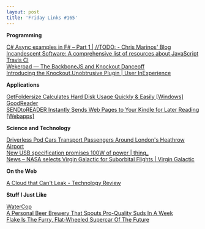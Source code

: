 ```yaml
---
layout: post
title: 'Friday Links #165'
---
```

**Programming**

[C# Async examples in F# – Part 1 | //TODO: - Chris Marinos' Blog](http://chrismarinos.com/c-async-examples-in-f-part-1/)   
[Incandescent Software: A comprehensive list of resources about JavaScript](http://blog.incandescentsoftware.com/post/6714922960/a-comprehensive-list-of-resources-about-javascript)   
[Travis CI](http://labnotes.org/2011/08/10/travis-ci/)   
[Wekeroad — The BackboneJS and Knockout Danceoff](http://wekeroad.com/post/8704830356/the-backbonejs-and-knockout-danceoff)   
[Introducing the Knockout.Unobtrusive Plugin | User InExperience](http://userinexperience.com/?p=689)

**Applications**

[GetFoldersize Calculates Hard Disk Usage Quickly & Easily [Windows]](http://www.makeuseof.com/tag/getfoldersize-calculates-hard-disk-usage-quickly-easily-windows/)   
[GoodReader](http://www.kk.org/cooltools/archives/005788.php)   
[SENDtoREADER Instantly Sends Web Pages to Your Kindle for Later Reading [Webapps]](http://lifehacker.com/5828935/sendtoreader-instantly-sends-web-pages-to-your-kindle-for-later-reading)

**Science and Technology**

[Driverless Pod Cars Transport Passengers Around London's Heathrow Airport](http://www.popsci.com/technology/article/2011-08/driverless-pod-cars-transport-passengers-around-londons-heathrow-airport)   
[New USB specification promises 100W of power | thinq_](http://www.thinq.co.uk/2011/8/10/new-usb-specification-promises-100w-power/)   
[News – NASA selects Virgin Galactic for Suborbital Flights | Virgin Galactic](http://www.virgingalactic.com/news/item/nasa-selects-virgin-galactic-for-suborbital-flights/)

**On the Web**

[A Cloud that Can't Leak - Technology Review](http://www.technologyreview.com/computing/38239/)

**Stuff I Just Like**

[WaterCop](http://www.kk.org/cooltools/archives/005795.php)   
[A Personal Beer Brewery That Spouts Pro-Quality Suds In A Week](http://www.popsci.com/gadgets/article/2011-06/personal-beer-brewery-spouts-pro-quality-suds-week)   
[Flake Is The Furry, Flat-Wheeled Supercar Of The Future](http://www.wired.com/autopia/2011/08/flake-is-the-furry-flat-wheeled-supercar-of-the-future/)
